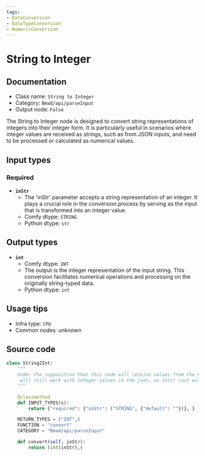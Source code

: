 ```yaml
---
tags:
- DataConversion
- DataTypeConversion
- NumericConversion
---
```


# String to Integer
## Documentation
- Class name: `String to Integer`
- Category: `Bmad/api/parseInput`
- Output node: `False`

The String to Integer node is designed to convert string representations of integers into their integer form. It is particularly useful in scenarios where integer values are received as strings, such as from JSON inputs, and need to be processed or calculated as numerical values.
## Input types
### Required
- **`inStr`**
    - The 'inStr' parameter accepts a string representation of an integer. It plays a crucial role in the conversion process by serving as the input that is transformed into an integer value.
    - Comfy dtype: `STRING`
    - Python dtype: `str`
## Output types
- **`int`**
    - Comfy dtype: `INT`
    - The output is the integer representation of the input string. This conversion facilitates numerical operations and processing on the originally string-typed data.
    - Python dtype: `int`
## Usage tips
- Infra type: `CPU`
- Common nodes: unknown


## Source code
```python
class String2Int:
    """
    Under the supposition that this node will receive values from the RequestInputs node,
     will still work with integer values in the json, as int() cast will work both int and str types.
    """

    @classmethod
    def INPUT_TYPES(s):
        return {"required": {"inStr": ("STRING", {"default": ""})}, }

    RETURN_TYPES = ("INT",)
    FUNCTION = "convert"
    CATEGORY = "Bmad/api/parseInput"

    def convert(self, inStr):
        return (int(inStr),)

```
